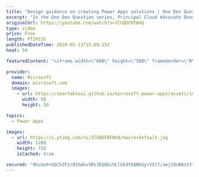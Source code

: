 ```yaml
---
title: "Design guidance on creating Power Apps solutions | One Dev Question: Dona Sarkar"
excerpt: "In the One Dev Question series, Principal Cloud Advocate Dona Sarkar gives some advice on creating Power App solutions.   For more information, visit: https://docs.microsoft.com/powerapps/maker/canvas-apps/get-started-test-drive/?WT.mc_id=onedevquestion-c9-donasa   Try Azure for free: https://aka.ms/TryAzure7"
originalUrl: https://youtube.com/watch?v=3lUQDCRFWnQ
type: video
price: Free
length: PT1M13S
publishedDateTime: 2020-05-13T15:09:15Z
heat: 50

featuredContent: "<iframe width=\"800\" height=\"500\" frameborder=\"0\" src=\"https://www.youtube.com/embed/3lUQDCRFWnQ\" allow=\"accelerometer; autoplay; encrypted-media; gyroscope; picture-in-picture\" allowfullscreen></iframe>"

provider:
  name: Microsoft
  domain: microsoft.com
  images:
    - url: https://smartableai.github.io/microsoft-power-apps/assets/images/organizations/microsoft.com-50x50.jpg
      width: 50
      height: 50

topics:
  - Power Apps

images:
  - url: https://i.ytimg.com/vi/3lUQDCRFWnQ/maxresdefault.jpg
    width: 1280
    height: 720
    isCached: true

secured: "0hu1wY+GGChZFz/0tGAkv5Bs3EQQGchLlGE4tkQNkSyrVXl7/aej2duRAsY2+FiyHGB8grrJhjtYA1GHBGnhP5CvxEXvgoXqndeCuGmv3t0ZCFGySzcE+sqkTXvnHpaR1Yhk1Pcxj1oXoVHQ2y7hz/AZZQTO0cj8UXjqZxs0o5/2LKg8U5vfB3Z9dGjrrPNrz+oCl73KpVj+ywOtqIw5Ifzy7RFGKe7W/BHrhPmiAEHC4rTdA91xrHUVfvZyJxKLnaEN6IwDodKdJl0uBi+DNYDqnDBwLY71W1S55jOCKWOM8YhOur41qgt1s5iCI1G2LNl7503mU/NXhEaObpqpR2dseF8u8frsZDIdraxzPJcMmFK99XlaX7qXySke6Syqh5UfgYFAylRO8BYpLLarOrXi9FtXNG9G6XCp9dd26Mo=;ADGasfBUUcK9QFof6Ia0aw=="
---
```



